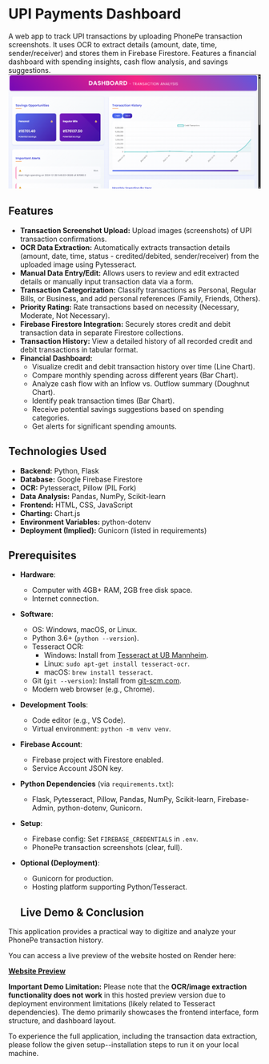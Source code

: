 # UPI Payments Dashboard
A web app to track UPI transactions by uploading PhonePe transaction screenshots. It uses OCR to extract details (amount, date, time, sender/receiver) and stores them in Firebase Firestore. Features a financial dashboard with spending insights, cash flow analysis, and savings suggestions.
![Dashboard Screenshot](https://github.com/VaishnaviVadla33/DigitalWalletTracker02/raw/main/Dashboard_image.png)

## Features

* **Transaction Screenshot Upload:** Upload images (screenshots) of UPI transaction confirmations.
* **OCR Data Extraction:** Automatically extracts transaction details (amount, date, time, status - credited/debited, sender/receiver) from the uploaded image using Pytesseract.
* **Manual Data Entry/Edit:** Allows users to review and edit extracted details or manually input transaction data via a form.
* **Transaction Categorization:** Classify transactions as Personal, Regular Bills, or Business, and add personal references (Family, Friends, Others).
* **Priority Rating:** Rate transactions based on necessity (Necessary, Moderate, Not Necessary).
* **Firebase Firestore Integration:** Securely stores credit and debit transaction data in separate Firestore collections.
* **Transaction History:** View a detailed history of all recorded credit and debit transactions in tabular format.
* **Financial Dashboard:**
    * Visualize credit and debit transaction history over time (Line Chart).
    * Compare monthly spending across different years (Bar Chart).
    * Analyze cash flow with an Inflow vs. Outflow summary (Doughnut Chart).
    * Identify peak transaction times (Bar Chart).
    * Receive potential savings suggestions based on spending categories.
    * Get alerts for significant spending amounts.

## Technologies Used

* **Backend:** Python, Flask
* **Database:** Google Firebase Firestore
* **OCR:** Pytesseract, Pillow (PIL Fork)
* **Data Analysis:** Pandas, NumPy, Scikit-learn
* **Frontend:** HTML, CSS, JavaScript
* **Charting:** Chart.js
* **Environment Variables:** python-dotenv
* **Deployment (Implied):** Gunicorn (listed in requirements)


## Prerequisites

- **Hardware**:
  - Computer with 4GB+ RAM, 2GB free disk space.
  - Internet connection.

- **Software**:
  - OS: Windows, macOS, or Linux.
  - Python 3.6+ (`python --version`).
  - Tesseract OCR:
    - Windows: Install from [Tesseract at UB Mannheim](https://github.com/UB-Mannheim/tesseract/wiki).
    - Linux: `sudo apt-get install tesseract-ocr`.
    - macOS: `brew install tesseract`.
  - Git (`git --version`): Install from [git-scm.com](https://git-scm.com/downloads).
  - Modern web browser (e.g., Chrome).

- **Development Tools**:
  - Code editor (e.g., VS Code).
  - Virtual environment: `python -m venv venv`.

- **Firebase Account**:
  - Firebase project with Firestore enabled.
  - Service Account JSON key.

- **Python Dependencies** (via `requirements.txt`):
  - Flask, Pytesseract, Pillow, Pandas, NumPy, Scikit-learn, Firebase-Admin, python-dotenv, Gunicorn.

- **Setup**:
  - Firebase config: Set `FIREBASE_CREDENTIALS` in `.env`.
  - PhonePe transaction screenshots (clear, full).

- **Optional (Deployment)**:
  - Gunicorn for production.
  - Hosting platform supporting Python/Tesseract.
 
  ## Live Demo & Conclusion

This application provides a practical way to digitize and analyze your PhonePe transaction history.

You can access a live preview of the website hosted on Render here:

**[Website Preview](https://digitalwallettracker02.onrender.com/)**

**Important Demo Limitation:** Please note that the **OCR/image extraction functionality does not work** in this hosted preview version due to deployment environment limitations (likely related to Tesseract dependencies). The demo primarily showcases the frontend interface, form structure, and dashboard layout.

To experience the full application, including the transaction data extraction, please follow the given setup--installation steps to run it on your local machine.



